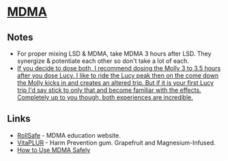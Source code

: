 # [MDMA](https://psychonautwiki.org/wiki/MDMA)

## Notes

- For proper mixing LSD & MDMA, take MDMA 3 hours after LSD. They synergize & potentiate each other so don't take a lot of each.
- [If you decide to dose both, I recommend dosing the Molly 3 to 3.5 hours after you dose Lucy. I like to ride the Lucy peak then on the come down the Molly kicks in and creates an altered trip. But if it is your first Lucy trip I'd say stick to only that and become familiar with the effects. Completely up to you though, both experiences are incredible.](https://www.reddit.com/r/LSD/comments/bntg7c/_/en8y59a/?context=1)

## Links

- [RollSafe](https://rollsafe.org/) - MDMA education website.
- [VitaPLUR](http://www.vitaplur.io/) - Harm Prevention gum. Grapefruit and Magnesium-Infused.
- [How to Use MDMA Safely](https://www.youtube.com/watch?v=hLxNlxsVmZE)
